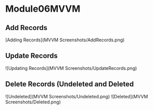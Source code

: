 # Module06MVVM

## Add Records
[Adding Records](MVVM Screenshots/AddRecords.png)

## Update Records
![Updating Records](MVVM Screenshots/UpdateRecords.png)

## Delete Records (Undeleted and Deleted
![Undeleted](MVVM Screenshots/Undeleted.png)
![Deleted](MVVM Screenshots/Deleted.png)
